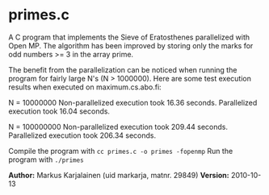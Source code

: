 # primes.c
  
A C program that implements the Sieve of Eratosthenes parallelized with Open MP. The algorithm has been improved by storing only the marks for odd numbers >= 3 in the array prime.
 
The benefit from the parallelization can be noticed when running the program for fairly large N's (N > 1000000). Here are some test execution results when executed on maximum.cs.abo.fi:
  
N = 10000000
Non-parallelized execution took 16.36 seconds.
Parallelized execution took 16.04 seconds.
  
N = 100000000
Non-parallelized execution took 209.44 seconds.
Parallelized execution took 206.34 seconds.
  
Compile the program with `cc primes.c -o primes -fopenmp` Run the program with `./primes`

**Author:** Markus Karjalainen (uid markarja, matnr. 29849)
**Version:** 2010-10-13
